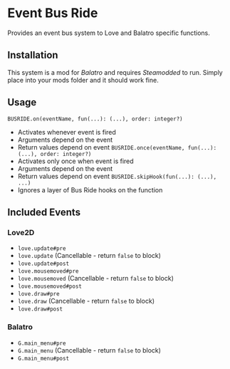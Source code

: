 # Event Bus Ride
Provides an event bus system to Love and Balatro specific functions.

## Installation
This system is a mod for *Balatro* and requires *Steamodded* to run.
Simply place into your mods folder and it should work fine.

## Usage
`BUSRIDE.on(eventName, fun(...): (...), order: integer?)`
- Activates whenever event is fired
- Arguments depend on the event
- Return values depend on event
`BUSRIDE.once(eventName, fun(...): (...), order: integer?)`
- Activates only once when event is fired
- Arguments depend on the event
- Return values depend on event
`BUSRIDE.skipHook(fun(...): (...), ...)`
- Ignores a layer of Bus Ride hooks on the function

## Included Events
### Love2D
- `love.update#pre`
- `love.update` (Cancellable - return `false` to block)
- `love.update#post`
- `love.mousemoved#pre`
- `love.mousemoved` (Cancellable - return `false` to block)
- `love.mousemoved#post`
- `love.draw#pre`
- `love.draw` (Cancellable - return `false` to block)
- `love.draw#post`
### Balatro
- `G.main_menu#pre`
- `G.main_menu` (Cancellable - return `false` to block)
- `G.main_menu#post`